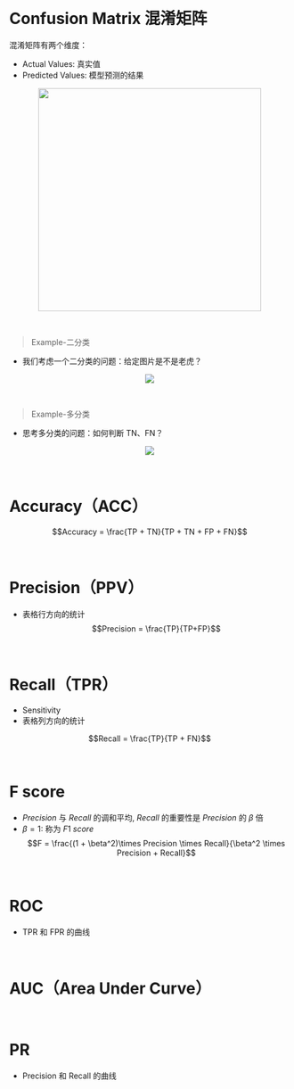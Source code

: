 &emsp;
# Confusion Matrix 混淆矩阵


混淆矩阵有两个维度：
- Actual Values: 真实值
- Predicted Values: 模型预测的结果

<div align=center>
    <image src="imgs/confusionMatrix.png" width=400>
</div>

&emsp;
>Example-二分类
- 我们考虑一个二分类的问题：给定图片是不是老虎？
<div align=center>
    <image src="imgs/conMat_example.png" width=>
</div>


&emsp;
>Example-多分类
- 思考多分类的问题：如何判断 TN、FN？
<div align=center>
    <image src="imgs/conMat_example2.png" width=>
</div>

&emsp;
# Accuracy（ACC）
$$Accuracy = \frac{TP + TN}{TP + TN + FP + FN}$$


&emsp;
# Precision（PPV）
- 表格行方向的统计
$$Precision = \frac{TP}{TP+FP}$$


&emsp;
# Recall（TPR）
- Sensitivity
- 表格列方向的统计
  
$$Recall = \frac{TP}{TP + FN}$$



&emsp;
# F score
- $Precision$ 与 $Recall$ 的调和平均, $Recall$ 的重要性是 $Precision$ 的 $\beta$ 倍
- $\beta=1$: 称为 $F1\ score$
$$F = \frac{(1 + \beta^2)\times Precision \times Recall}{\beta^2 \times Precision + Recall}$$


&emsp;
# ROC 
- TPR 和 FPR 的曲线

&emsp;
# AUC（Area Under Curve）


&emsp;
# PR 
- Precision 和 Recall 的曲线